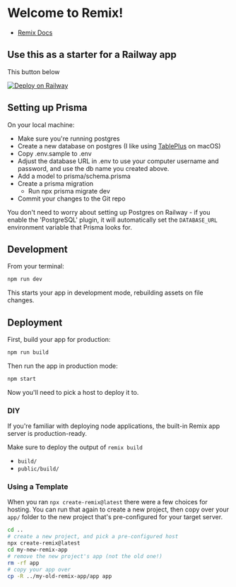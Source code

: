 # Welcome to Remix!

- [Remix Docs](https://remix.run/docs)

## Use this as a starter for a Railway app

This button below

[![Deploy on Railway](https://railway.app/button.svg)](https://railway.app/new/template?template=https%3A%2F%2Fgithub.com%2Flarryhudson%2Fremix-prisma-railway-starter&plugins=postgresql&referralCode=-msDiJ)

## Setting up Prisma

On your local machine:
- Make sure you're running postgres
- Create a new database on postgres (I like using [TablePlus](https://tableplus.com) on macOS)
- Copy .env.sample to .env
- Adjust the database URL in .env to use your computer username and password, and use the db name you created above.
- Add a model to prisma/schema.prisma
- Create a prisma migration
    - Run npx prisma migrate dev
- Commit your changes to the Git repo

You don't need to worry about setting up Postgres on Railway - if you enable the 'PostgreSQL' plugin, it will automatically set the `DATABASE_URL` environment variable that Prisma looks for.

## Development

From your terminal:

```sh
npm run dev
```

This starts your app in development mode, rebuilding assets on file changes.

## Deployment

First, build your app for production:

```sh
npm run build
```

Then run the app in production mode:

```sh
npm start
```

Now you'll need to pick a host to deploy it to.

### DIY

If you're familiar with deploying node applications, the built-in Remix app server is production-ready.

Make sure to deploy the output of `remix build`

- `build/`
- `public/build/`

### Using a Template

When you ran `npx create-remix@latest` there were a few choices for hosting. You can run that again to create a new project, then copy over your `app/` folder to the new project that's pre-configured for your target server.

```sh
cd ..
# create a new project, and pick a pre-configured host
npx create-remix@latest
cd my-new-remix-app
# remove the new project's app (not the old one!)
rm -rf app
# copy your app over
cp -R ../my-old-remix-app/app app
```
